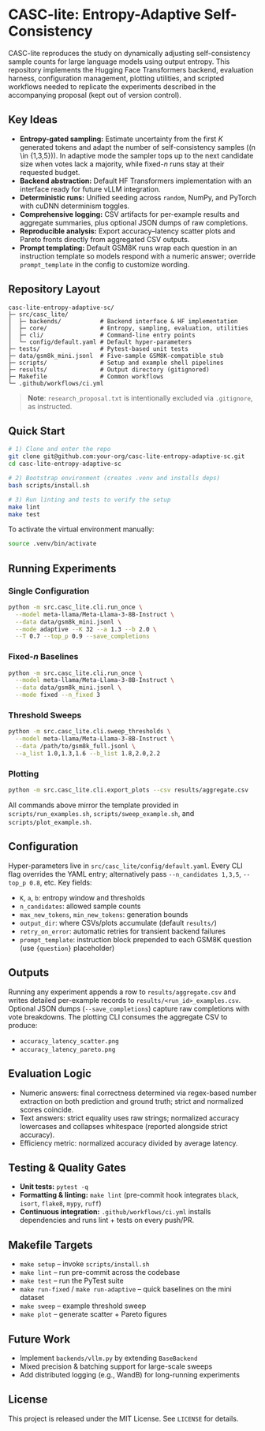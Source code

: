 # CASC-lite: Entropy-Adaptive Self-Consistency

CASC-lite reproduces the study on dynamically adjusting self-consistency sample counts for large language models using output entropy. This repository implements the Hugging Face Transformers backend, evaluation harness, configuration management, plotting utilities, and scripted workflows needed to replicate the experiments described in the accompanying proposal (kept out of version control).

## Key Ideas
- **Entropy-gated sampling:** Estimate uncertainty from the first *K* generated tokens and adapt the number of self-consistency samples (\(n \in \{1,3,5\}\)). In adaptive mode the sampler tops up to the next candidate size when votes lack a majority, while fixed-*n* runs stay at their requested budget.
- **Backend abstraction:** Default HF Transformers implementation with an interface ready for future vLLM integration.
- **Deterministic runs:** Unified seeding across `random`, NumPy, and PyTorch with cuDNN determinism toggles.
- **Comprehensive logging:** CSV artifacts for per-example results and aggregate summaries, plus optional JSON dumps of raw completions.
- **Reproducible analysis:** Export accuracy–latency scatter plots and Pareto fronts directly from aggregated CSV outputs.
- **Prompt templating:** Default GSM8K runs wrap each question in an instruction template so models respond with a numeric answer; override `prompt_template` in the config to customize wording.

## Repository Layout
```
casc-lite-entropy-adaptive-sc/
├─ src/casc_lite/
│  ├─ backends/           # Backend interface & HF implementation
│  ├─ core/               # Entropy, sampling, evaluation, utilities
│  ├─ cli/                # Command-line entry points
│  └─ config/default.yaml # Default hyper-parameters
├─ tests/                 # Pytest-based unit tests
├─ data/gsm8k_mini.jsonl  # Five-sample GSM8K-compatible stub
├─ scripts/               # Setup and example shell pipelines
├─ results/               # Output directory (gitignored)
├─ Makefile               # Common workflows
└─ .github/workflows/ci.yml
```

> **Note**: `research_proposal.txt` is intentionally excluded via `.gitignore`, as instructed.

## Quick Start
```bash
# 1) Clone and enter the repo
git clone git@github.com:your-org/casc-lite-entropy-adaptive-sc.git
cd casc-lite-entropy-adaptive-sc

# 2) Bootstrap environment (creates .venv and installs deps)
bash scripts/install.sh

# 3) Run linting and tests to verify the setup
make lint
make test
```

To activate the virtual environment manually:
```bash
source .venv/bin/activate
```

## Running Experiments
### Single Configuration
```bash
python -m src.casc_lite.cli.run_once \
  --model meta-llama/Meta-Llama-3-8B-Instruct \
  --data data/gsm8k_mini.jsonl \
  --mode adaptive --K 32 --a 1.3 --b 2.0 \
  --T 0.7 --top_p 0.9 --save_completions
```

### Fixed-*n* Baselines
```bash
python -m src.casc_lite.cli.run_once \
  --model meta-llama/Meta-Llama-3-8B-Instruct \
  --data data/gsm8k_mini.jsonl \
  --mode fixed --n_fixed 3
```

### Threshold Sweeps
```bash
python -m src.casc_lite.cli.sweep_thresholds \
  --model meta-llama/Meta-Llama-3-8B-Instruct \
  --data /path/to/gsm8k_full.jsonl \
  --a_list 1.0,1.3,1.6 --b_list 1.8,2.0,2.2
```

### Plotting
```bash
python -m src.casc_lite.cli.export_plots --csv results/aggregate.csv
```

All commands above mirror the template provided in `scripts/run_examples.sh`, `scripts/sweep_example.sh`, and `scripts/plot_example.sh`.

## Configuration
Hyper-parameters live in `src/casc_lite/config/default.yaml`. Every CLI flag overrides the YAML entry; alternatively pass `--n_candidates 1,3,5`, `--top_p 0.8`, etc. Key fields:
- `K`, `a`, `b`: entropy window and thresholds
- `n_candidates`: allowed sample counts
- `max_new_tokens`, `min_new_tokens`: generation bounds
- `output_dir`: where CSVs/plots accumulate (default `results/`)
- `retry_on_error`: automatic retries for transient backend failures
- `prompt_template`: instruction block prepended to each GSM8K question (use `{question}` placeholder)

## Outputs
Running any experiment appends a row to `results/aggregate.csv` and writes detailed per-example records to `results/<run_id>_examples.csv`. Optional JSON dumps (`--save_completions`) capture raw completions with vote breakdowns. The plotting CLI consumes the aggregate CSV to produce:
- `accuracy_latency_scatter.png`
- `accuracy_latency_pareto.png`

## Evaluation Logic
- Numeric answers: final correctness determined via regex-based number extraction on both prediction and ground truth; strict and normalized scores coincide.
- Text answers: strict equality uses raw strings; normalized accuracy lowercases and collapses whitespace (reported alongside strict accuracy).
- Efficiency metric: normalized accuracy divided by average latency.

## Testing & Quality Gates
- **Unit tests:** `pytest -q`
- **Formatting & linting:** `make lint` (pre-commit hook integrates `black`, `isort`, `flake8`, `mypy`, `ruff`)
- **Continuous integration:** `.github/workflows/ci.yml` installs dependencies and runs lint + tests on every push/PR.

## Makefile Targets
- `make setup` – invoke `scripts/install.sh`
- `make lint` – run pre-commit across the codebase
- `make test` – run the PyTest suite
- `make run-fixed` / `make run-adaptive` – quick baselines on the mini dataset
- `make sweep` – example threshold sweep
- `make plot` – generate scatter + Pareto figures

## Future Work
- Implement `backends/vllm.py` by extending `BaseBackend`
- Mixed precision & batching support for large-scale sweeps
- Add distributed logging (e.g., WandB) for long-running experiments

## License
This project is released under the MIT License. See `LICENSE` for details.
